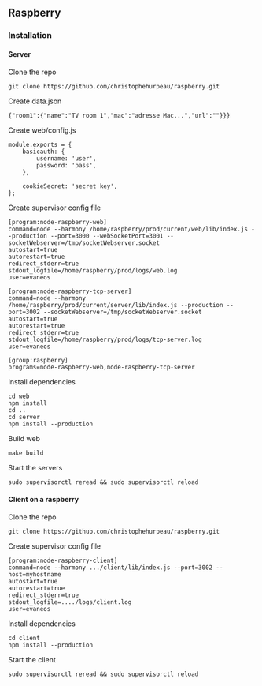 ## Raspberry

### Installation

#### Server

Clone the repo

```
git clone https://github.com/christophehurpeau/raspberry.git
```

Create data.json

```
{"room1":{"name":"TV room 1","mac":"adresse Mac...","url":""}}}
```

Create web/config.js

```
module.exports = {
    basicauth: {
        username: 'user',
        password: 'pass',
    },

    cookieSecret: 'secret key',
};

```

Create supervisor config file

```
[program:node-raspberry-web]
command=node --harmony /home/raspberry/prod/current/web/lib/index.js --production --port=3000 --webSocketPort=3001 --socketWebserver=/tmp/socketWebserver.socket
autostart=true
autorestart=true
redirect_stderr=true
stdout_logfile=/home/raspberry/prod/logs/web.log
user=evaneos

[program:node-raspberry-tcp-server]
command=node --harmony /home/raspberry/prod/current/server/lib/index.js --production --port=3002 --socketWebserver=/tmp/socketWebserver.socket
autostart=true
autorestart=true
redirect_stderr=true
stdout_logfile=/home/raspberry/prod/logs/tcp-server.log
user=evaneos

[group:raspberry]
programs=node-raspberry-web,node-raspberry-tcp-server
```

Install dependencies

```
cd web
npm install
cd ..
cd server
npm install --production
```

Build web

```
make build
```

Start the servers

```
sudo supervisorctl reread && sudo supervisorctl reload
```

#### Client on a raspberry

Clone the repo

```
git clone https://github.com/christophehurpeau/raspberry.git
```

Create supervisor config file

```
[program:node-raspberry-client]
command=node --harmony .../client/lib/index.js --port=3002 --host=myhostname
autostart=true
autorestart=true
redirect_stderr=true
stdout_logfile=..../logs/client.log
user=evaneos
```

Install dependencies

```
cd client
npm install --production
```

Start the client

```
sudo supervisorctl reread && sudo supervisorctl reload
```
